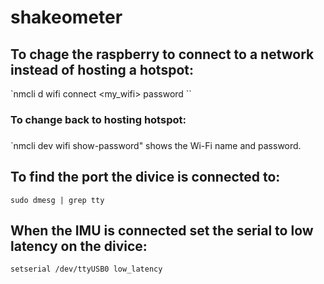 # shakeometer

## To chage the raspberry to connect to a network instead of hosting a hotspot:
`nmcli d wifi connect <my_wifi> password <password>``

### To change back to hosting hotspot:

###
`nmcli dev wifi show-password" shows the Wi-Fi name and password.

## To find the port the divice is connected to:
`sudo dmesg | grep tty`

## When the IMU is connected set the serial to low latency on the divice:
`setserial /dev/ttyUSB0 low_latency`

